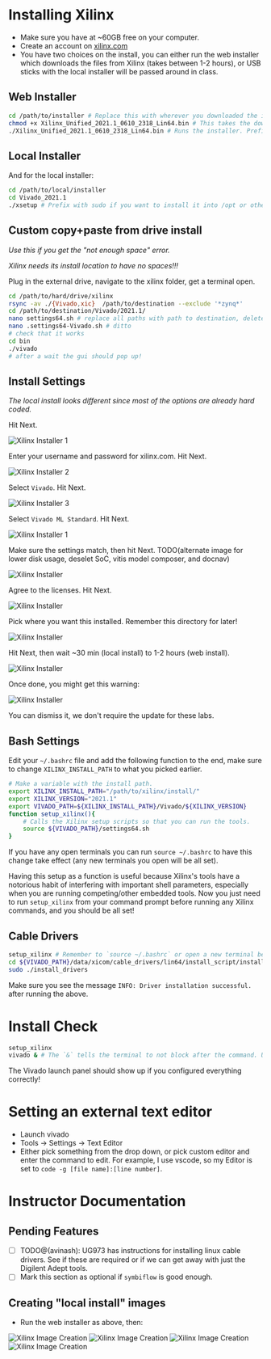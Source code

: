 
# Installing Xilinx

- Make sure you have at ~60GB free on your computer.
- Create an account on [xilinx.com](https://login.xilinx.com/app/xilinxinc_f5awsprod_1/exknv8ms950lm0Ldh0x7/sso/saml)
- You have two choices on the install, you can either run the web installer which downloads the files from Xilinx (takes between 1-2 hours), or USB sticks with the local installer will be passed around in class.

## Web Installer

```bash
cd /path/to/installer # Replace this with wherever you downloaded the installer to.
chmod +x Xilinx_Unified_2021.1_0610_2318_Lin64.bin # This takes the downloaded file and makes it executable. Only do this with files you trust!
./Xilinx_Unified_2021.1_0610_2318_Lin64.bin # Runs the installer. Prefix with sudo if you want to install into /opt or other protected area.
```

## Local Installer
And for the local installer:
```bash
cd /path/to/local/installer
cd Vivado_2021.1
./xsetup # Prefix with sudo if you want to install it into /opt or other protected area. 
```

## Custom copy+paste from drive install
*Use this if you get the "not enough space" error.*

*Xilinx needs its install location to have no spaces!!!*

Plug in the external drive, navigate to the xilinx folder, get a terminal open.
```bash
cd /path/to/hard/drive/xilinx
rsync -av ./{Vivado,xic}  /path/to/destination --exclude '*zynq*'
cd /path/to/destination/Vivado/2021.1/
nano settings64.sh # replace all paths with path to destination, delete any lines with HLS
nano .settings64-Vivado.sh # ditto
# check that it works
cd bin
./vivado
# after a wait the gui should pop up!
```

## Install Settings

*The local install looks different since most of the options are already hard coded.*

Hit Next.

![Xilinx Installer 1](0a.png)

Enter your username and password for xilinx.com. Hit Next.

![Xilinx Installer 2](0b.png)

Select `Vivado`. Hit Next.

![Xilinx Installer 3](0c.png)

Select `Vivado ML Standard`. Hit Next.

![Xilinx Installer 1](0d.png)

Make sure the settings match, then hit Next. TODO(alternate image for lower disk usage, deselet SoC, vitis model composer, and docnav)

![Xilinx Installer](1.png)

Agree to the licenses. Hit Next.

![Xilinx Installer](2.png)

Pick where you want this installed. Remember this directory for later!

![Xilinx Installer](3.png)

Hit Next, then wait ~30 min (local install) to 1-2 hours (web install). 

![Xilinx Installer](4.png)

Once done, you might get this warning:

![Xilinx Installer](5.png)

You can dismiss it, we don't require the update for these labs.

## Bash Settings

Edit your `~/.bashrc` file and add the following function to the end, make sure to change `XILINX_INSTALL_PATH` to what you picked earlier.

```bash
# Make a variable with the install path.
export XILINX_INSTALL_PATH="/path/to/xilinx/install/"
export XILINX_VERSION="2021.1"
export VIVADO_PATH=${XILINX_INSTALL_PATH}/Vivado/${XILINX_VERSION}
function setup_xilinx(){
    # Calls the Xilinx setup scripts so that you can run the tools.
    source ${VIVADO_PATH}/settings64.sh
}
```

If you have any open terminals you can run `source ~/.bashrc` to have this change take effect (any new terminals you open will be all set). 

Having this setup as a function is useful because Xilinx's tools have a notorious habit of interfering with important shell parameters, especially when you are running competing/other embedded tools. Now you just need to run `setup_xilinx` from your command prompt before running any Xilinx commands, and you should be all set!

## Cable Drivers

```bash
setup_xilinx # Remember to `source ~/.bashrc` or open a new terminal before running this.
cd ${VIVADO_PATH}/data/xicom/cable_drivers/lin64/install_script/install_drivers
sudo ./install_drivers
```
Make sure you see the message `INFO: Driver installation successful.` after running the above.

# Install Check

```bash
setup_xilinx
vivado & # The `&` tells the terminal to not block after the command. Useful for running gui programs from the command line.
```

The Vivado launch panel should show up if you configured everything correctly!

# Setting an external text editor
- Launch vivado
- Tools -> Settings -> Text Editor
- Either pick something from the drop down, or pick custom editor and enter the command to edit. For example, I use vscode, so my Editor is set to `code -g [file name]:[line number]`.

# Instructor Documentation

## Pending Features
- [ ] TODO@(avinash): UG973 has instructions for installing linux cable drivers. See if these are required or if we can get away with just the Digilent Adept tools.
- [ ] Mark this section as optional if `symbiflow` is good enough.

## Creating "local install" images
- Run the web installer as above, then:

![Xilinx Image Creation](image-creation-1.png)
![Xilinx Image Creation](image-creation-2.png)
![Xilinx Image Creation](image-creation-3.png)
![Xilinx Image Creation](image-creation-4.png)